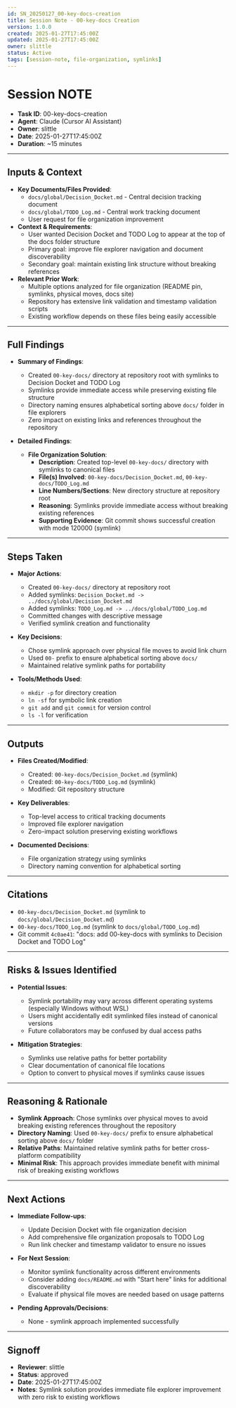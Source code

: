 ```yaml
---
id: SN_20250127_00-key-docs-creation
title: Session Note - 00-key-docs Creation
version: 1.0.0
created: 2025-01-27T17:45:00Z
updated: 2025-01-27T17:45:00Z
owner: slittle
status: Active
tags: [session-note, file-organization, symlinks]
---
```


# Session NOTE

- **Task ID**: 00-key-docs-creation
- **Agent**: Claude (Cursor AI Assistant)
- **Owner**: slittle
- **Date**: 2025-01-27T17:45:00Z
- **Duration**: ~15 minutes

---

## Inputs & Context

- **Key Documents/Files Provided**:
  - `docs/global/Decision_Docket.md` - Central decision tracking document
  - `docs/global/TODO_Log.md` - Central work tracking document
  - User request for file organization improvement
- **Context & Requirements**:
  - User wanted Decision Docket and TODO Log to appear at the top of the docs folder structure
  - Primary goal: improve file explorer navigation and document discoverability
  - Secondary goal: maintain existing link structure without breaking references
- **Relevant Prior Work**:
  - Multiple options analyzed for file organization (README pin, symlinks, physical moves, docs site)
  - Repository has extensive link validation and timestamp validation scripts
  - Existing workflow depends on these files being easily accessible

---

## Full Findings

- **Summary of Findings**:

  - Created `00-key-docs/` directory at repository root with symlinks to Decision Docket and TODO Log
  - Symlinks provide immediate access while preserving existing file structure
  - Directory naming ensures alphabetical sorting above `docs/` folder in file explorers
  - Zero impact on existing links and references throughout the repository

- **Detailed Findings**:
  - **File Organization Solution**:
    - **Description**: Created top-level `00-key-docs/` directory with symlinks to canonical files
    - **File(s) Involved**: `00-key-docs/Decision_Docket.md`, `00-key-docs/TODO_Log.md`
    - **Line Numbers/Sections**: New directory structure at repository root
    - **Reasoning**: Symlinks provide immediate access without breaking existing references
    - **Supporting Evidence**: Git commit shows successful creation with mode 120000 (symlink)

---

## Steps Taken

- **Major Actions**:

  - Created `00-key-docs/` directory at repository root
  - Added symlinks: `Decision_Docket.md -> ../docs/global/Decision_Docket.md`
  - Added symlinks: `TODO_Log.md -> ../docs/global/TODO_Log.md`
  - Committed changes with descriptive message
  - Verified symlink creation and functionality

- **Key Decisions**:

  - Chose symlink approach over physical file moves to avoid link churn
  - Used `00-` prefix to ensure alphabetical sorting above `docs/`
  - Maintained relative symlink paths for portability

- **Tools/Methods Used**:
  - `mkdir -p` for directory creation
  - `ln -sf` for symbolic link creation
  - `git add` and `git commit` for version control
  - `ls -l` for verification

---

## Outputs

- **Files Created/Modified**:

  - Created: `00-key-docs/Decision_Docket.md` (symlink)
  - Created: `00-key-docs/TODO_Log.md` (symlink)
  - Modified: Git repository structure

- **Key Deliverables**:

  - Top-level access to critical tracking documents
  - Improved file explorer navigation
  - Zero-impact solution preserving existing workflows

- **Documented Decisions**:
  - File organization strategy using symlinks
  - Directory naming convention for alphabetical sorting

---

## Citations

- `00-key-docs/Decision_Docket.md` (symlink to `docs/global/Decision_Docket.md`)
- `00-key-docs/TODO_Log.md` (symlink to `docs/global/TODO_Log.md`)
- Git commit `4c0ae41`: "docs: add 00-key-docs with symlinks to Decision Docket and TODO Log"

---

## Risks & Issues Identified

- **Potential Issues**:

  - Symlink portability may vary across different operating systems (especially Windows without WSL)
  - Users might accidentally edit symlinked files instead of canonical versions
  - Future collaborators may be confused by dual access paths

- **Mitigation Strategies**:
  - Symlinks use relative paths for better portability
  - Clear documentation of canonical file locations
  - Option to convert to physical moves if symlinks cause issues

---

## Reasoning & Rationale

- **Symlink Approach**: Chose symlinks over physical moves to avoid breaking existing references throughout the repository
- **Directory Naming**: Used `00-key-docs/` prefix to ensure alphabetical sorting above `docs/` folder
- **Relative Paths**: Maintained relative symlink paths for better cross-platform compatibility
- **Minimal Risk**: This approach provides immediate benefit with minimal risk of breaking existing workflows

---

## Next Actions

- **Immediate Follow-ups**:

  - Update Decision Docket with file organization decision
  - Add comprehensive file organization proposals to TODO Log
  - Run link checker and timestamp validator to ensure no issues

- **For Next Session**:

  - Monitor symlink functionality across different environments
  - Consider adding `docs/README.md` with "Start here" links for additional discoverability
  - Evaluate if physical file moves are needed based on usage patterns

- **Pending Approvals/Decisions**:
  - None - symlink approach implemented successfully

---

## Signoff

- **Reviewer**: slittle
- **Status**: approved
- **Date**: 2025-01-27T17:45:00Z
- **Notes**: Symlink solution provides immediate file explorer improvement with zero risk to existing workflows
